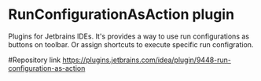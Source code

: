 # RunConfigurationAsAction plugin

Plugins for Jetbrains IDEs. It's provides a way to use run configurations as buttons on toolbar. Or assign shortcuts to execute specific run configration.

#Repository link
https://plugins.jetbrains.com/idea/plugin/9448-run-configuration-as-action
